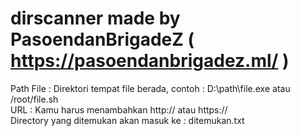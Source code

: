 # dirscanner made by PasoendanBrigadeZ ( https://pasoendanbrigadez.ml/ )

Path File : Direktori tempat file berada, contoh : D:\path\file.exe atau /root/file.sh<br/>
URL : Kamu harus menambahkan http:// atau https://<br/>
Directory yang ditemukan akan masuk ke : ditemukan.txt
